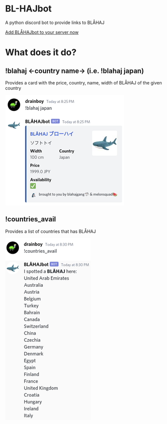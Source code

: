 # BL-HAJbot
A python discord bot to provide links to BLÅHAJ

[Add BLÅHAJbot to your server now](https://discord.com/oauth2/authorize?client_id=832915502305116160&permissions=67584&scope=bot)

# What does it do?

## !blahaj <-country name-> (i.e. !blahaj japan)
Provides a card with the price, country, name, width of BLÅHAJ of the given country

![Example of !blahaj japan](blahaj_japan.png)

## !countries_avail
Provides a list of countries that has BLÅHAJ

![Example of !countries_avail](countries_avail.png)


